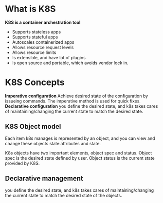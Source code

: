 # What is K8S
**K8S is a container archestration tool**
- Supports stateless apps
- Supports stateful apps
- Autoscales containerized apps
- Allows resource request levels
- Allows resource limits
- Is extensible, and have lot of plugins
- Is open source and portable, which avoids vendor lock in.
# K8S Concepts
**Imperative configuration**
Achieve desired state of the configuration by issueing commands.
The imperative method is used for quick fixes.
**Declarative configuration**
you define the desired state, and k8s takes cares of maintaining/changing the current state to match the desired state. 
## K8S Object model
Each item k8s manages is represented by an object, and you can view and change these objects state attributes and state.

K8s objects have two important elements, object spec and status.
Object spec is the desired state defined by user.
Object status is the current state provided by K8S.
## Declarative management
you define the desired state, and k8s takes cares of maintaining/changing the current state to match the desired state of the objects. 

